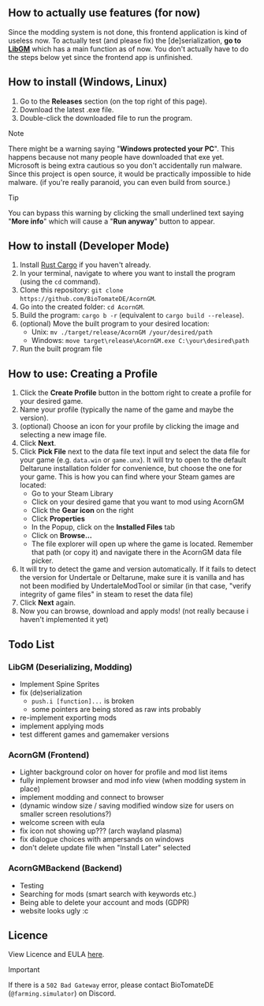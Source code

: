 [//]: # (You are viewing this file in its raw form)
[//]: # (A formatted view is available at https://github.com/BioTomateDE/AcornGM)


## How to actually use features (for now)
Since the modding system is not done, this frontend application is kind of useless now.
To actually test (and please fix) the \[de\]serialization,
**go to [LibGM](https://github.com/BioTomateDE/LibGM)** which has a main function as of now.
You don't actually have to do the steps below yet since the frontend app is unfinished.


## How to install (Windows, Linux)
1. Go to the **Releases** section (on the top right of this page).
2. Download the latest .exe file.
3. Double-click the downloaded file to run the program.
> [!NOTE] 
> There might be a warning saying "**Windows protected your PC**". 
This happens because not many people have downloaded that exe yet.
Microsoft is being extra cautious so you don't accidentally run malware.
Since this project is open source, it would be practically impossible to hide malware.
(if you're really paranoid, you can even build from source.)

> [!TIP]
> You can bypass this warning by clicking the small underlined text saying "**More info**"
which will cause a "**Run anyway**" button to appear.


## How to install (Developer Mode)
1. Install [Rust Cargo](https://doc.rust-lang.org/cargo/getting-started/installation.html) if you haven't already.
2. In your terminal, navigate to where you want to install the program (using the `cd` command).
3. Clone this repository: `git clone https://github.com/BioTomateDE/AcornGM`.
4. Go into the created folder: `cd AcornGM`.
5. Build the program: `cargo b -r` (equivalent to `cargo build --release`).
6. (optional) Move the built program to your desired location:
   - Unix: `mv ./target/release/AcornGM /your/desired/path`
   - Windows: `move target\release\AcornGM.exe C:\your\desired\path`
7. Run the built program file


## How to use: Creating a Profile
1. Click the **Create Profile** button in the bottom right to create a profile for your desired game.
2. Name your profile (typically the name of the game and maybe the version).
3. (optional) Choose an icon for your profile by clicking the image and selecting a new image file.
4. Click **Next**.
5. Click **Pick File** next to the data file text input and select
the data file for your game (e.g. `data.win` or `game.unx`). It will try to open
to the default Deltarune installation folder for convenience, but choose the one for your game.
This is how you can find where your Steam games are located: 
   - Go to your Steam Library
   - Click on your desired game that you want to mod using AcornGM
   - Click the **Gear icon** on the right
   - Click **Properties**
   - In the Popup, click on the **Installed Files** tab
   - Click on **Browse...**
   - The file explorer will open up where the game is located.
   Remember that path (or copy it) and navigate there in the AcornGM data file picker.
6. It will try to detect the game and version automatically.
If it fails to detect the version for Undertale or Deltarune,
make sure it is vanilla and has not been modified by UndertaleModTool or similar (in that case, 
"verify integrity of game files" in steam to reset the data file)
7. Click **Next** again.
8. Now you can browse, download and apply mods! (not really because i haven't implemented it yet)



## Todo List
### LibGM (Deserializing, Modding)
- Implement Spine Sprites
- fix (de)serialization
  - `push.i [function]...` is broken
  - some pointers are being stored as raw ints probably
- re-implement exporting mods
- implement applying mods
- test different games and gamemaker versions

### AcornGM (Frontend)
- Lighter background color on hover for profile and mod list items
- fully implement browser and mod info view (when modding system in place)
- implement modding and connect to browser
- (dynamic window size / saving modified window size for users on smaller screen resolutions?)
- welcome screen with eula
- fix icon not showing up??? (arch wayland plasma)
- fix dialogue choices with ampersands on windows
- don't delete update file when "Install Later" selected

### AcornGMBackend (Backend)
- Testing
- Searching for mods (smart search with keywords etc.)
- Being able to delete your account and mods (GDPR)
- website looks ugly :c

## Licence
View Licence and EULA [here](https://acorngm.biotomatede.hackclub.app/eula.html).
> [!IMPORTANT]
> If there is a `502 Bad Gateway` error, please contact BioTomateDE (`@farming.simulator`) on Discord.

